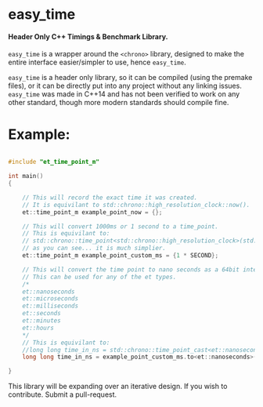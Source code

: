 # easy_time
 #### Header Only C++ Timings & Benchmark Library.
`easy_time` is a wrapper around the `<chrono>` library, designed to make the entire interface easier/simpler to use, hence `easy_time`. 

`easy_time` is a header only library, so it can be compiled (using the premake files), or it can be directly put into any project without any linking issues. `easy_time` was made in C++14 and has not been verified to work on any other standard, though more modern standards should compile fine.

# Example:
```cpp

#include "et_time_point_m"

int main()
{

	// This will record the exact time it was created.
	// It is equivilant to std::chrono::high_resolution_clock::now().
	et::time_point_m example_point_now = {};

	// This will convert 1000ms or 1 second to a time_point.
	// This is equivilant to:
	// std::chrono::time_point<std::chrono::high_resolution_clock>(std::chrono::milliseconds(1 * SECOND))
	// as you can see... it is much simplier.
	et::time_point_m example_point_custom_ms = {1 * SECOND};

	// This will convert the time point to nano seconds as a 64bit integer.
	// This can be used for any of the et types.
	/*
	et::nanoseconds 
	et::microseconds
	et::milliseconds
	et::seconds
	et::minutes
	et::hours
	*/
	// This is equivilant to:
	//long long time_in_ns = std::chrono::time_point_cast<et::nanoseconds>(now).time_since_epoch().count()
	long long time_in_ns = example_point_custom_ms.to<et::nanoseconds>();

}
```

This library will be expanding over an iterative design. If you wish to contribute. Submit a pull-request.
